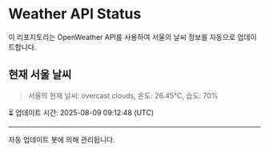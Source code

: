 
# Weather API Status

이 리포지토리는 OpenWeather API를 사용하여 서울의 날씨 정보를 자동으로 업데이트합니다.

## 현재 서울 날씨
> 서울의 현재 날씨: overcast clouds, 온도: 26.45°C, 습도: 70%

⏳ 업데이트 시간: 2025-08-09 09:12:48 (UTC)

---
자동 업데이트 봇에 의해 관리됩니다.
